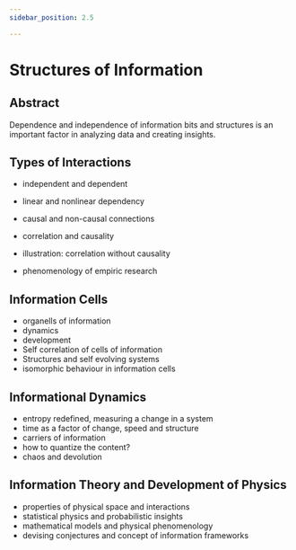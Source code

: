 ```yaml
---
sidebar_position: 2.5

---
```


# Structures of Information
## Abstract

Dependence and independence of information bits and structures is an important factor in analyzing data and creating insights.

## Types of Interactions
- independent and dependent
- linear and nonlinear dependency
- causal and non-causal connections
- correlation and causality

- illustration: correlation without causality
- phenomenology of empiric research

## Information Cells

- organells of information
- dynamics
- development
- Self correlation of cells of information
- Structures and self evolving systems
- isomorphic behaviour in information cells

## Informational Dynamics

- entropy redefined, measuring a change in a system
- time as a factor of change, speed and structure
- carriers of information
- how to quantize the content?
- chaos and devolution

## Information Theory and Development of Physics

- properties of physical space and interactions
- statistical physics and probabilistic insights
- mathematical models and physical phenomenology
- devising conjectures and concept of information frameworks

